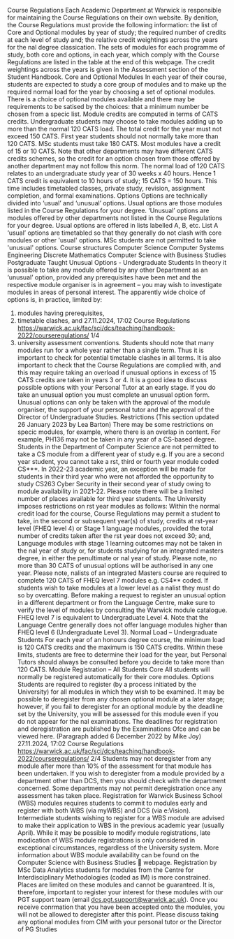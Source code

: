 Course Regulations
Each Academic Department at Warwick is responsible for maintaining the Course Regulations on their own website. By
de nition, the Course Regulations must provide the following information: the list of Core and Optional modules by year of
study; the required number of credits at each level of study and; the relative credit weightings across the years for the  nal
degree classi cation.
The sets of modules for each programme of study, both core and options, in each year, which comply with the Course
Regulations are listed in the table at the end of this webpage. The credit weightings across the years is given in the
Assessment section of the Student Handbook.
Core and Optional Modules
In each year of their course, students are expected to study a core group of modules and to make up the required normal
load for the year by choosing a set of optional modules. There is a choice of optional modules available and there may be
requirements to be satis ed by the choices: that a minimum number be chosen from a speci c list.
Module credits are computed in terms of CATS credits. Undergraduate students may choose to take modules adding up to
more than the normal 120 CATS load. The total credit for the year must not exceed 150 CATS. First year students should
not normally take more than 120 CATS.
MSc students must take 180 CATS.
Most modules have a credit of 15 or 10 CATS. Note that other departments may have different CATS credits schemes, so
the credit for an option chosen from those offered by another department may not follow this norm.
The normal load of 120 CATS relates to an undergraduate study year of 30 weeks x 40 hours. Hence 1 CATS credit is
equivalent to 10 hours of study; 15 CATS = 150 hours. This time includes timetabled classes, private study, revision,
assignment completion, and formal examinations.
Options
Options are technically divided into ‘usual’ and ‘unusual’ options. Usual options are those modules listed in the Course
Regulations for your degree. ‘Unusual’ options are modules offered by other departments not listed in the Course
Regulations for your degree. Usual options are offered in lists labelled A, B, etc. List A ‘usual’ options are timetabled so that
they generally do not clash with core modules or other 'usual' options.
MSc students are not permitted to take 'unusual' options.
Course structures
Computer Science
Computer Systems Engineering
Discrete Mathematics
Computer Science with Business Studies
Postgraduate Taught
Unusual Options - Undergraduate Students
In theory it is possible to take any module offered by any other Department as an ‘unusual’ option, provided any
prerequisites have been met and the respective module organiser is in agreement – you may wish to investigate modules in
areas of personal interest. The apparently wide choice of options is, in practice, limited by:
1. modules having prerequisites,
2. timetable clashes, and
27.11.2024, 17:02 Course Regulations
https://warwick.ac.uk/fac/sci/dcs/teaching/handbook-2022/courseregulations/ 1/4
3. university assessment conventions.
Students should note that many modules run for a whole year rather than a single term. Thus it is important to check for
potential timetable clashes in all terms. It is also important to check that the Course Regulations are complied with, and this
may require taking an overload if unusual options in excess of 15 CATS credits are taken in years 3 or 4.
It is a good idea to discuss possible options with your Personal Tutor at an early stage. If you do take an unusual option you
must complete an unusual option form. Unusual options can only be taken with the approval of the module organiser, the
support of your personal tutor and the approval of the Director of Undergraduate Studies.
Restrictions
(This section updated 26 January 2023 by Lea Barton)
There may be some restrictions on speci c modules, for example, where there is an overlap in content. For example, PH136
may not be taken in any year of a CS-based degree.
Students in the Department of Computer Science are not permitted to take a CS module from a different year of study e.g. If
you are a second year student, you cannot take a  rst, third or fourth year module coded CS***. In 2022-23 academic year,
an exception will be made for students in their third year who were not afforded the opportunity to study CS263 Cyber
Security in their second year of study owing to module availability in 2021-22. Please note there will be a limited number of
places available for third year students.
The University imposes restrictions on  rst year modules as follows:
Within the normal credit load for the course, Course Regulations may permit a student to take, in the second or subsequent year(s) of
study, credits at  rst-year level (FHEQ level 4) or Stage 1 language modules, provided the total number of credits taken after the  rst
year does not exceed 30; and, Language modules with stage 1 learning outcomes may not be taken in the  nal year of study or, for
students studying for an integrated masters degree, in either the penultimate or  nal year of study.
Please note, no more than 30 CATS of unusual options will be authorised in any one year.
Please note,  nalists of an integrated Masters course are required to complete 120 CATS of FHEQ level 7 modules e.g.
CS4** coded. If students wish to take modules at a lower level as a  nalist they must do so by overcatting. Before making a
request to register an unusual option in a different department or from the Language Centre, make sure to verify the level
of modules by consulting the Warwick module catalogue. FHEQ level 7 is equivalent to Undergraduate Level 4. Note that
the Language Centre generally does not offer language modules higher than FHEQ level 6 (Undergraduate Level 3).
Normal Load – Undergraduate Students
For each year of an honours degree course, the minimum load is 120 CATS credits and the maximum is 150 CATS credits.
Within these limits, students are free to determine their load for the year, but Personal Tutors should always be consulted
before you decide to take more than 120 CATS.
Module Registration – All Students
Core
All students will normally be registered automatically for their core modules.
Options
Students are required to register (by a process initiated by the University) for all modules in which they wish to be
examined. It may be possible to deregister from any chosen optional module at a later stage; however, if you fail to
deregister for an optional module by the deadline set by the University, you will be assessed for this module even if you do
not appear for the  nal examinations.
The deadlines for registration and deregistration are published by the Examinations Of ce and can be viewed here.
(Paragraph added 6 December 2022 by Mike Joy)
27.11.2024, 17:02 Course Regulations
https://warwick.ac.uk/fac/sci/dcs/teaching/handbook-2022/courseregulations/ 2/4
Students may not deregister from any module after more than 10% of the assessment for that module has been
undertaken.
If you wish to deregister from a module provided by a department other than DCS, then you should check with the
department concerned. Some departments may not permit deregistration once any assessment has taken place.
Registration for Warwick Business School (WBS) modules requires students to commit to modules early and register with
both WBS (via myWBS) and DCS (via e:Vision). Intermediate students wishing to register for a WBS module are advised to
make their application to WBS in the previous academic year (usually April). While it may be possible to modify module
registrations, late modi cation of WBS module registrations is only considered in exceptional circumstances, regardless of
the University system. More information about WBS module availability can be found on the Computer Science with
Business Studies  webpage.
Registration by MSc Data Analytics students for modules from the Centre for Interdisciplinary Methodologies (coded as IM)
is more constrained. Places are limited on these modules and cannot be guaranteed. It is, therefore, important to register
your interest for these modules with our PGT support team (email dcs.pgt.support@warwick.ac.uk). Once you receive
con rmation that you have been accepted onto the modules, you will not be allowed to deregister after this point. Please
discuss taking any optional modules from CIM with your personal tutor or the Director of PG Studies